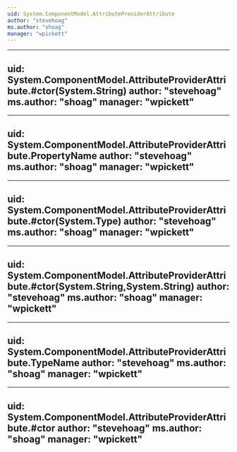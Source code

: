 ```yaml
---
uid: System.ComponentModel.AttributeProviderAttribute
author: "stevehoag"
ms.author: "shoag"
manager: "wpickett"
---
```


---
uid: System.ComponentModel.AttributeProviderAttribute.#ctor(System.String)
author: "stevehoag"
ms.author: "shoag"
manager: "wpickett"
---

---
uid: System.ComponentModel.AttributeProviderAttribute.PropertyName
author: "stevehoag"
ms.author: "shoag"
manager: "wpickett"
---

---
uid: System.ComponentModel.AttributeProviderAttribute.#ctor(System.Type)
author: "stevehoag"
ms.author: "shoag"
manager: "wpickett"
---

---
uid: System.ComponentModel.AttributeProviderAttribute.#ctor(System.String,System.String)
author: "stevehoag"
ms.author: "shoag"
manager: "wpickett"
---

---
uid: System.ComponentModel.AttributeProviderAttribute.TypeName
author: "stevehoag"
ms.author: "shoag"
manager: "wpickett"
---

---
uid: System.ComponentModel.AttributeProviderAttribute.#ctor
author: "stevehoag"
ms.author: "shoag"
manager: "wpickett"
---
